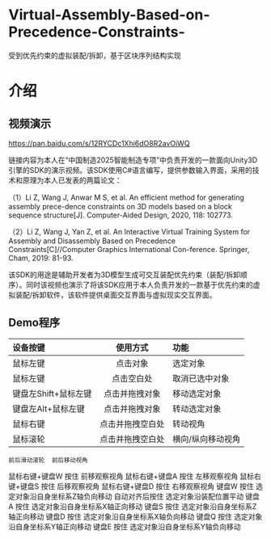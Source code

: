 # Virtual-Assembly-Based-on-Precedence-Constraints-
受到优先约束的虚拟装配/拆卸，基于区块序列结构实现

# 介绍
## 视频演示

https://pan.baidu.com/s/12RYCDc1Xhi6dO8R2avOiWQ

链接内容为本人在“中国制造2025智能制造专项”中负责开发的一款面向Unity3D引擎的SDK的演示视频。该SDK使用C#语言编写，提供参数输入界面，采用的技术和原理为本人已发表的两篇论文：

（1）Li Z, Wang J, Anwar M S, et al. An efficient method for generating assembly prece-dence constraints on 3D models based on a block sequence structure[J]. Computer-Aided Design, 2020, 118: 102773.

（2）Li Z, Wang J, Yan Z, et al. An Interactive Virtual Training System for Assembly and Disassembly Based on Precedence Constraints[C]//Computer Graphics International Con-ference. Springer, Cham, 2019: 81-93.

该SDK的用途是辅助开发者为3D模型生成可交互装配优先约束（装配/拆卸顺序）。同时该视频也演示了将该SDK应用于本人负责开发的一款基于优先约束的虚拟装配/拆卸软件，该软件提供桌面交互界面与虚拟现实交互界面。

## Demo程序

| 设备按键  | 使用方式  | 功能 |
| :--------------------- |:---------------:| :---------------|
| 鼠标左键                | 点击对象         | 选定对象        |
| 鼠标左键                | 点击空白处        |   取消已选中对象 |
| 键盘左Shift+鼠标左键 | 点击并拖拽对象        |    移动选定对象 |
|键盘左Alt+鼠标左键|	点击并拖拽对象	|转动选定对象|
|鼠标右键|	点击并拖拽空白处|	转动视角|
|鼠标滚轮	|点击并拖拽空白处|	横向/纵向移动视角|
	前后滑动滚轮	前后移动视角
鼠标右键+键盘W	按住	前移观察视角
鼠标右键+键盘A	按住	左移观察视角
鼠标右键+键盘S	按住	后移观察视角
鼠标右键+键盘D	按住	右移观察视角
键盘W	按住	选定对象沿自身坐标系Z轴负向移动
	自动对齐后按住	选定对象沿装配位置平动
键盘A	按住	选定对象沿自身坐标系X轴正向移动
键盘S	按住	选定对象沿自身坐标系Z轴正向移动
键盘D	按住	选定对象沿自身坐标系X轴负向移动
键盘Q	按住	选定对象沿自身坐标系Y轴正向移动
键盘E	按住	选定对象沿自身坐标系Y轴负向移动
